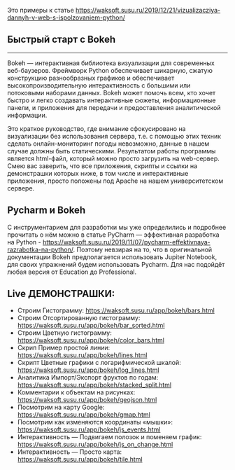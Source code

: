 Это примеры к статье https://waksoft.susu.ru/2019/12/21/vizualizacziya-dannyh-v-web-s-ispolzovaniem-python/

## Быстрый старт с Bokeh
---------------------
Bokeh — интерактивная библиотека визуализации для современных веб-баузеров. Фреймворк Python обеспечивает шикарную, сжатую конструкцию разнообразных графиков и обеспечивает высокопроизводительную интерактивность с большими или потоковыми наборами данных. Bokeh может помочь всем, кто хочет быстро и легко создавать интерактивные сюжеты, информационные панели, и приложения для передачи и предоставления аналитической информации.

Это краткое руководство, где внимание сфокусировано на визуализации без использования сервера, т.е. с помощью этих техник сделать онлайн-мониторинг погоды невозможно, данные в нашем случае должны быть статическими. Результатом работы программы является html-файл, который можно просто загрузить на web-сервер. Смею вас заверить, что все приложения, скрипты и ссылки на демонстрашки которых ниже, в том числе и интерактивные приложения, просто положены под Apache на нашем университетском сервере.

## Pycharm и Bokeh
С инструментарием для разработки мы уже определились и подробнее прочитать о нём можно в статье PyCharm — эффективная разработка на Python - https://waksoft.susu.ru/2019/11/07/pycharm-effektivnaya-razrabotka-na-python/. Поэтому невзирая на то, что в оригинальной документации Bokeh предполагается использовать Jupiter Notebook, для своих упражнений будем использовать Pycharm. Для нас подойдёт любая версия от Education до Professional.

## Live ДЕМОНСТРАШКИ:
+ Строим Гистограмму: https://waksoft.susu.ru/app/bokeh/bars.html
+ Строим Отсортированную гистограмму: https://waksoft.susu.ru/app/bokeh/bar_sorted.html
+ Строим Цветную гистограмму: https://waksoft.susu.ru/app/bokeh/color_bars.html
+ Скрип Пример простой линии: https://waksoft.susu.ru/app/bokeh/lines.html
+ Скрипт Цветные графики с логарифмической шкалой: https://waksoft.susu.ru/app/bokeh/log_lines.html
+ Аналитика Импорт/Экспорт фруктов по годам: https://waksoft.susu.ru/app/bokeh/stacked_split.html
+ Комментарии к объектам на рисунках: https://waksoft.susu.ru/app/bokeh/geojson.html
+ Посмотрим на карту Google: https://waksoft.susu.ru/app/bokeh/gmap.html
+ Посмотрим как изменяются координаты «мышки»: https://waksoft.susu.ru/app/bokeh/js_events.html
+ Интерактивность — Подвигаем полозок и поменяем график: https://waksoft.susu.ru/app/bokeh/js_on_change.html
+ Интерактивность — Просто карта: https://waksoft.susu.ru/app/bokeh/tile.html
